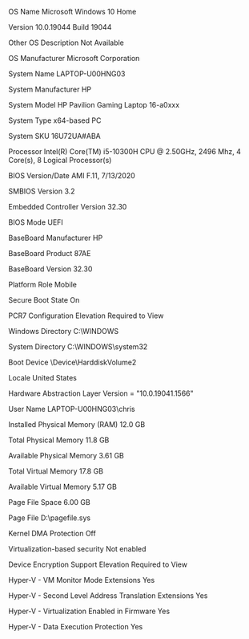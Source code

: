 OS Name	Microsoft Windows 10 Home

Version	10.0.19044 Build 19044

Other OS Description 	Not Available

OS Manufacturer	Microsoft Corporation

System Name	LAPTOP-U00HNG03

System Manufacturer	HP

System Model	HP Pavilion Gaming Laptop 16-a0xxx

System Type	x64-based PC

System SKU	16U72UA#ABA

Processor	Intel(R) Core(TM) i5-10300H CPU @ 2.50GHz, 2496 Mhz, 4 Core(s), 8 Logical Processor(s)

BIOS Version/Date	AMI F.11, 7/13/2020

SMBIOS Version	3.2

Embedded Controller Version	32.30

BIOS Mode	UEFI

BaseBoard Manufacturer	HP

BaseBoard Product	87AE

BaseBoard Version	32.30

Platform Role	Mobile

Secure Boot State	On

PCR7 Configuration	Elevation Required to View

Windows Directory	C:\WINDOWS

System Directory	C:\WINDOWS\system32

Boot Device	\Device\HarddiskVolume2

Locale	United States

Hardware Abstraction Layer	Version = "10.0.19041.1566"

User Name	LAPTOP-U00HNG03\chris

Installed Physical Memory (RAM)	12.0 GB

Total Physical Memory	11.8 GB

Available Physical Memory	3.61 GB

Total Virtual Memory	17.8 GB

Available Virtual Memory	5.17 GB

Page File Space	6.00 GB

Page File	D:\pagefile.sys

Kernel DMA Protection	Off

Virtualization-based security	Not enabled

Device Encryption Support	Elevation Required to View

Hyper-V - VM Monitor Mode Extensions	Yes

Hyper-V - Second Level Address Translation Extensions	Yes

Hyper-V - Virtualization Enabled in Firmware	Yes

Hyper-V - Data Execution Protection	Yes
